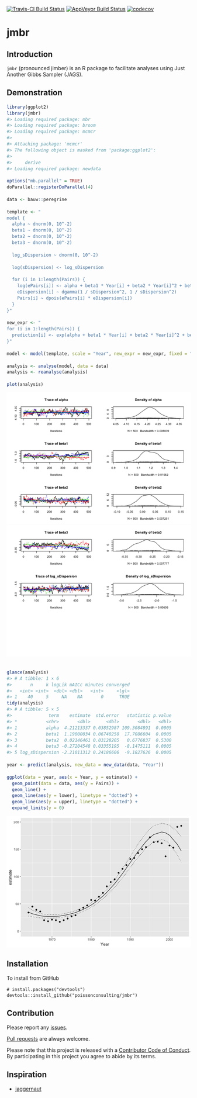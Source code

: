 
<!-- README.md is generated from README.Rmd. Please edit that file -->
[![Travis-CI Build Status](https://travis-ci.org/poissonconsulting/jmbr.svg?branch=master)](https://travis-ci.org/poissonconsulting/jmbr) [![AppVeyor Build Status](https://ci.appveyor.com/api/projects/status/github/poissonconsulting/jmbr?branch=master&svg=true)](https://ci.appveyor.com/project/poissonconsulting/jmbr) [![codecov](https://codecov.io/gh/poissonconsulting/jmbr/branch/master/graph/badge.svg)](https://codecov.io/gh/poissonconsulting/jmbr)

jmbr
====

Introduction
------------

`jmbr` (pronounced jimber) is an R package to facilitate analyses using Just Another Gibbs Sampler (JAGS).

Demonstration
-------------

``` r
library(ggplot2)
library(jmbr)
#> Loading required package: mbr
#> Loading required package: broom
#> Loading required package: mcmcr
#> 
#> Attaching package: 'mcmcr'
#> The following object is masked from 'package:ggplot2':
#> 
#>     derive
#> Loading required package: newdata

options("mb.parallel" = TRUE)
doParallel::registerDoParallel(4)

data <- bauw::peregrine

template <- "
model {
  alpha ~ dnorm(0, 10^-2)
  beta1 ~ dnorm(0, 10^-2)
  beta2 ~ dnorm(0, 10^-2)
  beta3 ~ dnorm(0, 10^-2)

  log_sDispersion ~ dnorm(0, 10^-2)

  log(sDispersion) <- log_sDispersion

  for (i in 1:length(Pairs)) {
    log(ePairs[i]) <- alpha + beta1 * Year[i] + beta2 * Year[i]^2 + beta3 * Year[i]^3
    eDispersion[i] ~ dgamma(1 / sDispersion^2, 1 / sDispersion^2)
    Pairs[i] ~ dpois(ePairs[i] * eDispersion[i])
  }
}"

new_expr <- "
for (i in 1:length(Pairs)) {
  prediction[i] <- exp(alpha + beta1 * Year[i] + beta2 * Year[i]^2 + beta3 * Year[i]^3)
}"

model <- model(template, scale = "Year", new_expr = new_expr, fixed = "^(a|b|l)")

analysis <- analyse(model, data = data)
analysis <- reanalyse(analysis)

plot(analysis)
```

![](README-unnamed-chunk-2-1.png)![](README-unnamed-chunk-2-2.png)

``` r

glance(analysis)
#> # A tibble: 1 × 6
#>       n     k logLik mAICc minutes converged
#>   <int> <int>  <dbl> <dbl>   <int>     <lgl>
#> 1    40     5     NA    NA       0      TRUE
tidy(analysis)
#> # A tibble: 5 × 5
#>              term    estimate  std.error   statistic p.value
#> *           <chr>       <dbl>      <dbl>       <dbl>   <dbl>
#> 1           alpha  4.21213337 0.03852987 109.3084891  0.0005
#> 2           beta1  1.19000034 0.06740250  17.7086604  0.0005
#> 3           beta2  0.02146461 0.03128205   0.6776837  0.5300
#> 4           beta3 -0.27204548 0.03355195  -8.1475111  0.0005
#> 5 log_sDispersion -2.21011312 0.24186606  -9.1827626  0.0005

year <- predict(analysis, new_data = new_data(data, "Year"))

ggplot(data = year, aes(x = Year, y = estimate)) +
  geom_point(data = data, aes(y = Pairs)) +
  geom_line() +
  geom_line(aes(y = lower), linetype = "dotted") +
  geom_line(aes(y = upper), linetype = "dotted") +
  expand_limits(y = 0)
```

![](README-unnamed-chunk-2-3.png)

Installation
------------

To install from GitHub

    # install.packages("devtools")
    devtools::install_github("poissonconsulting/jmbr")

Contribution
------------

Please report any [issues](https://github.com/poissonconsulting/jmbr/issues).

[Pull requests](https://github.com/poissonconsulting/jmbr/pulls) are always welcome.

Please note that this project is released with a [Contributor Code of Conduct](CONDUCT.md). By participating in this project you agree to abide by its terms.

Inspiration
-----------

-   [jaggernaut](https://github.com/poissonconsulting/jaggernaut)
